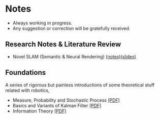# Notes

- Always working in progress.
- Any suggestion or correction will be gratefully received.

<!-- Some notes and slides are made when I try to learn everything with the Feynman Technique, i.e., pretend to be a teacher and a student simultaneously. I am willing to share them here. -->
## Research Notes & Literature Review
- Novel SLAM (Semantic & Neural Rendering) [(notes)](https://github.com/xiaosq2000/notes/blob/main/novel_slam/slides/main.article.pdf)[(slides)](https://github.com/xiaosq2000/notes/blob/main/novel_slam/slides/main.beamer.pdf)

## Foundations
A series of rigorous but painless introductions of some theoretical stuff related with robotics,
- Measure, Probability and Stochastic Process [(PDF)](https://github.com/xiaosq2000/notes/blob/main/measure_probability_and_stochastic_process/main.pdf)
- Basics and Variants of Kalman Filter [(PDF)](https://github.com/xiaosq2000/notes/blob/main/kalman_filter/main.pdf)
- Information Theory [(PDF)](https://github.com/xiaosq2000/notes/blob/main/information_theory/main.pdf)
<!-- Quaternions, Lie Algebra and Topology -->
<!-- FEJ-MSCKF for GNSS-Visual-Inertial Navigation, attached with C++ implementation and a simulation demo -->
